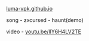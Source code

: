[luma-vpk.github.io](https://luma-vpk.github.io/)

song - zxcursed - haunt(demo)

video - [youtu.be/llY6H4LV2TE](https://www.youtube.com/watch?v=llY6H4LV2TE)
